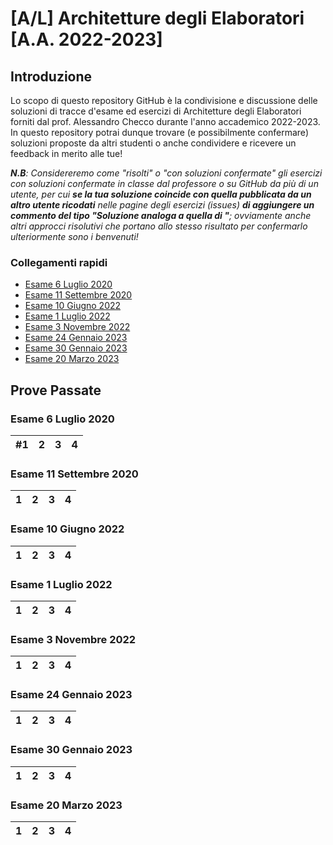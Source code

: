 # [A/L] Architetture degli Elaboratori [A.A. 2022-2023]
## Introduzione
Lo scopo di questo repository GitHub è la condivisione e discussione delle soluzioni di tracce d'esame ed esercizi di Architetture degli Elaboratori forniti dal prof. Alessandro Checco durante l'anno accademico  2022-2023. In questo repository potrai dunque trovare (e possibilmente confermare) soluzioni proposte da altri studenti o anche condividere e ricevere un feedback in merito alle tue!

_**N.B**: Considereremo come "risolti" o "con soluzioni confermate" gli esercizi con soluzioni confermate in classe dal professore o su GitHub da più di un utente, per cui **se la tua soluzione coincide con quella pubblicata da un altro utente ricodati** nelle pagine degli esercizi (issues) **di aggiungere un commento del tipo "Soluzione analoga a quella di <nome>"**; ovviamente anche altri approcci risolutivi che portano allo stesso risultato per confermarlo ulteriormente sono i benvenuti!_

### Collegamenti rapidi
  - [Esame 6 Luglio 2020](#esame-6-luglio-2020)
  - [Esame 11 Settembre 2020](#esame-11-settembre-2020)
  - [Esame 10 Giugno 2022](#esame-10-giugno-2022)
  - [Esame 1 Luglio 2022](#esame-1-luglio-2022)
  - [Esame 3 Novembre 2022](#esame-3-novembre-2022)
  - [Esame 24 Gennaio 2023](#esame-24-gennaio-2023)
  - [Esame 30 Gennaio 2023](#esame-30-gennaio-2023)
  - [Esame 20 Marzo 2023](#esame-20-marzo-2023)

## Prove Passate
  
  ### Esame 6 Luglio 2020
| #1 |2|3 | 4|
|---|---|---|---|
  
  ### Esame 11 Settembre 2020
  |1 |2|3 | 4|
|---|---|---|---|
  
  ### Esame 10 Giugno 2022
  |1 |2|3 | 4|
|---|---|---|---|
  
  ### Esame 1 Luglio 2022
  |1 |2|3 | 4|
|---|---|---|---|
  
  ### Esame 3 Novembre 2022
  |1 |2|3 | 4|
|---|---|---|---|
  
  ### Esame 24 Gennaio 2023
  |1 |2|3 | 4|
|---|---|---|---|
  
  ### Esame 30 Gennaio 2023
  |1 |2|3 | 4|
|---|---|---|---|
  
  ### Esame 20 Marzo 2023
|1 |2|3 | 4|
|---|---|---|---|
